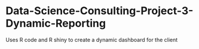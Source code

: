 # Data-Science-Consulting-Project-3-Dynamic-Reporting
Uses R code and R shiny to create a dynamic dashboard for the client
